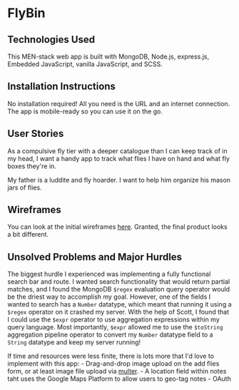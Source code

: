 # FlyBin

## Technologies Used
This MEN-stack web app is built with MongoDB, Node.js, express.js, Embedded JavaScript, vanilla JavaScript, and SCSS. 

## Installation Instructions
No installation required! All you need is the URL and an internet connection. The app is mobile-ready so you can use it on the go.

## User Stories
As a compulsive fly tier with a deeper catalogue than I can keep track of in my head, I want a handy app to track what flies I have on hand and what fly boxes they're in.

My father is a luddite and fly hoarder. I want to help him organize his mason jars of flies.

## Wireframes 
You can look at the initial wireframes [here](https://www.figma.com/file/hZ3i1xII59wLvwZaZqIHSO/Fly-Box?node-id=0-1&t=oh2OlBKVNuP1d2EH-0). Granted, the final product looks a bit different.

## Unsolved Problems and Major Hurdles
The biggest hurdle I experienced was implementing a fully functional search bar and route. I wanted search functionality that would return partial matches, and I found the MongoDB `$regex` evaluation query operator would be the driest way to accomplish my goal. However, one of the fields I wanted to search has a `Number` datatype, which meant that running it using a `$regex` operator on it crashed my server. With the help of Scott, I found that I could use the `$expr` operator to use aggregation expressions within my query language. Most importantly, `$expr` allowed me to use the `$toString` aggregation pipeline operator to convert my `Number` datatype field to a `String` datatype and keep my server running!

If time and resources were less finite, there is lots more that I'd love to implement with this app:
    - Drag-and-drop image upload on the add flies form, or at least image file upload via [multer](https://www.npmjs.com/package/multer).
    - A location field within notes taht uses the Google Maps Platform to allow users to geo-tag notes
    - OAuth